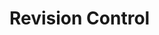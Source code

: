 <link rel="stylesheet" href="{{baseUrl}}/css/textbook.css">

<div class="website-content">

<div id="main">

# Revision Control

<include src="what/print.md" />
<include src="otherNames/print.md" />
<include src="repositories/print.md" />
<include src="savingHistory/print.md" />
<include src="usingHistory/print.md" />
<include src="remoteRepositories/print.md" />
<include src="branching/print.md" />
<include src="drcsVsCrcs/print.md" />
<include src="forkingWorkflow/print.md" />
<include src="featureBranchFlow/print.md" />
<include src="centralizedFlow/print.md" />

</div>

</div>
